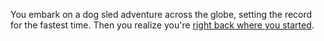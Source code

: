 You embark on a dog sled adventure across the globe, setting the record for the fastest time. Then you realize you're
[right back where you started](english/marshmallow.md).